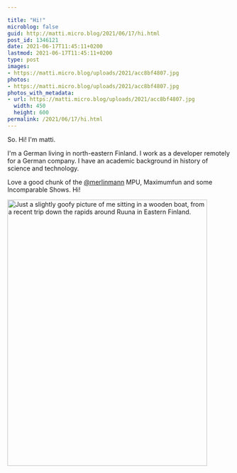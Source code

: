 ```yaml
---

title: "Hi!"
microblog: false
guid: http://matti.micro.blog/2021/06/17/hi.html
post_id: 1346121
date: 2021-06-17T11:45:11+0200
lastmod: 2021-06-17T11:45:11+0200
type: post
images:
- https://matti.micro.blog/uploads/2021/acc8bf4807.jpg
photos:
- https://matti.micro.blog/uploads/2021/acc8bf4807.jpg
photos_with_metadata:
- url: https://matti.micro.blog/uploads/2021/acc8bf4807.jpg
  width: 450
  height: 600
permalink: /2021/06/17/hi.html
---
```

So. Hi! I'm matti.

I'm a German living in north-eastern Finland. I work as a developer remotely for a German company. I have an academic background in history of science and technology.

Love a good chunk of the [@merlinmann](https://micro.blog/merlinmann) MPU, Maximumfun and some Incomparable Shows. Hi!

<img src="/media/uploads/2021/acc8bf4807.jpg" width="450" height="600" alt="Just a slightly goofy picture of me sitting in a wooden boat, from a recent trip down the rapids around Ruuna in Eastern Finland." />
